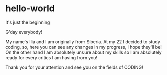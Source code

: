# hello-world
It's just the beginning

G'day everybody!

My name's Ilia and I am originally from Siberia.
At my 22 I decided to study coding, so, here you can see any changes in my progress, I hope they'll be!
On the other hand I am absolutely unsure about my skills so I am absolutely ready for every critics I am having from you!

Thank you for your attention and see you on the fields of CODING!
